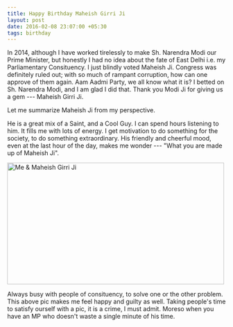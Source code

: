 ```yaml
---
title: Happy Birthday Maheish Girri Ji
layout: post
date: 2016-02-08 23:07:00 +05:30
tags: birthday
---
```


In 2014, although I have worked tirelessly to make Sh. Narendra Modi our Prime Minister, but honestly I had no idea about the fate of East Delhi i.e. my Parliamentary Consituency. I just blindly voted Maheish Ji. Congress was definitely ruled out; with so much of rampant corruption, how can one approve of them again. Aam Aadmi Party, we all know what it is? I betted on Sh. Narendra Modi, and I am glad I did that. Thank you Modi Ji for giving us a gem --- Maheish Girri Ji.

Let me summarize Maheish Ji from my perspective.

He is a great mix of a Saint, and a Cool Guy. I can spend hours listening to him. It fills me with lots of energy. I get motivation to do something for the society, to do something extraordinary. His friendly and cheerful mood, even at the last hour of the day, makes me wonder --- "What you are made up of Maheish Ji".

<a data-flickr-embed="true" data-footer="true" data-context="true"  href="https://www.flickr.com/photos/jangid/24531491669/in/album-72157663934212752/" title="Me &amp; Maheish Girri Ji"><img src="https://farm2.staticflickr.com/1507/24531491669_db5ccbec57.jpg" width="500" height="281" alt="Me &amp; Maheish Girri Ji"></a><script async src="//embedr.flickr.com/assets/client-code.js" charset="utf-8"></script>

Always busy with people of consituency, to solve one or the other problem. This above pic makes me feel happy and guilty as well. Taking people's time to satisfy ourself with a pic, it is a crime, I must admit. Moreso when you have an MP who doesn't waste a single minute of his time.
